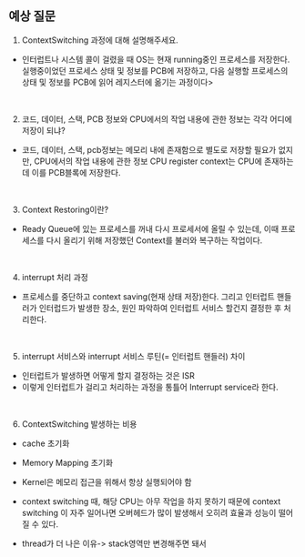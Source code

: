 ## 예상 질문
1. ContextSwitching 과정에 대해 설명해주세요.
- 인터럽트나 시스템 콜이 걸렸을 때 OS는 현재 running중인 프로세스를 저장한다. 실행중이었던 프로세스 상태 및 정보를 PCB에 저장하고, 다음 실행할 프로세스의 상태 및 정보를 PCB에 읽어 레지스터에 옮기는 과정이다>

</br>

2. 코드, 데이터, 스택, PCB 정보와 CPU에서의 작업 내용에 관한 정보는 각각 어디에 저장이 되냐?
- 코드, 데이터, 스택, pcb정보는 메모리 내에 존재함으로 별도로 저장할 필요가 없지만, CPU에서의 작업 내용에 관한 정보 CPU register context는 CPU에 존재하는데 이를 PCB블록에 저장한다.

</br>

3. Context Restoring이란?
- Ready Queue에 있는 프로세스를 꺼내 다시 프로세서에 올릴 수 있는데, 이때 프로세스를 다시 올리기 위해 저장했던 Context를 불러와 복구하는 작업이다.

</br>


4. interrupt 처리 과정
- 프로세스를 중단하고 context saving(현재 상태 저장)한다. 그리고 인터럽트 핸들러가 인터럽드가 발생한 장소, 원인 파악하여 인터럽트 서비스 할건지 결정한 후 처리한다.

</br>

5. interrupt 서비스와 interrupt 서비스 루틴(= 인터럽트 핸들러) 차이
- 인터럽트가 발생하면 어떻게 할지 결정하는 것은 ISR
- 이렇게 인터럽트가 걸리고 처리하는 과정을 통틀어 Interrupt service라 한다.

</br>

6. ContextSwitching 발생하는 비용
- cache 초기화
- Memory Mapping 초기화
- Kernel은 메모리 접근을 위해서 항상 실행되어야 함
- context switching 때, 해당 CPU는 아무 작업을 하지 못하기 때문에  context switching 이 자주 일어나면 오버헤드가 많이 발생해서 오히려 효율과 성능이 떨어질 수 있다.

- thread가 더 나은 이유-> stack영역만 변경해주면 돼서

